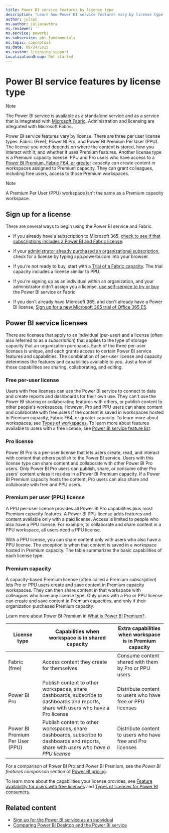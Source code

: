 ```yaml
---
title: Power BI service features by license type
description: "Learn how Power BI service features vary by license type. Compare Free, Pro, PPU, and Premium capacity licenses to choose the right option for your needs."
author: julcsc
ms.author: juliacawthra
ms.reviewer: ''
ms.service: powerbi
ms.subservice: pbi-fundamentals
ms.topic: conceptual
ms.date: 09/24/2025
ms.custom: licensing support
LocalizationGroup: Get started
---
```


# Power BI service features by license type

> [!NOTE]
> The Power BI service is available as a standalone service and as a service that is integrated with [Microsoft Fabric](/fabric/get-started/microsoft-fabric-overview). Administration and licensing are integrated with Microsoft Fabric.

Power BI service features vary by license. There are three per user license types: Fabric (Free), Power BI Pro, and Power BI Premium Per User (PPU). The license you need depends on where the content is stored, how you interact with it, and whether it uses Premium features. Another license type is a Premium capacity license. PPU and Pro users who have access to a [Power BI Premium, Fabric F64, or greater](https://www.microsoft.com/power-platform/products/power-bi/pricing) capacity can create content in workspaces assigned to Premium capacity. They can grant colleagues, including free users, access to those Premium workspaces.

> [!NOTE]
> A Premium Per User (PPU) workspace isn't the same as a Premium capacity workspace.  

## Sign up for a license

There are several ways to begin using the Power BI service and Fabric.

- If you already have a subscription to Microsoft 365, [check to see if that subscriptions includes a Power BI and Fabric license](../consumer/end-user-license.md).

- If your [administrator already purchased an organizational subscription](../enterprise/service-admin-manage-licenses.md), check for a license by typing app.powerbi.com into your browser.

- If you're not ready to buy, start with a [Trial of a Fabric capacity](/fabric/get-started/fabric-trial). The trial capacity includes a license similar to PPU.

- If you're signing up as an individual within an organization, and your administrator didn't assign you a license, [use self-service to try or buy](service-self-service-signup-purchase-for-power-bi.md) the Power BI service or Fabric.

- If you don't already have Microsoft 365, and don't already have a Power BI license, [Sign up for a new Microsoft 365 trial of Office 365 E5](../enterprise/service-admin-signing-up-for-power-bi-with-a-new-office-365-trial.md).

## Power BI service licenses

There are licenses that apply to an individual (per-user) and a license (often also referred to as a *subscription*) that applies to the type of storage capacity that an organization purchases. Each of the three per-user licenses is unique, and each grants access to certain Power BI service features and capabilities. The combination of per-user license and capacity determines the features and capabilities available to you. Just a few of those capabilities are sharing, collaborating, and editing.

### Free per-user license

Users with free licenses can use the Power BI service to connect to data and create reports and dashboards for their own use. They can't use the Power BI sharing or collaborating features with others, or publish content to other people's workspaces. However, Pro and PPU users can share content and collaborate with free users if the content is saved in workspaces hosted in Premium capacity, Fabric F64, or greater capacity. To learn more about workspaces, see [Types of workspaces](../consumer/end-user-workspaces.md#types-of-workspaces). To learn more about features available to users with a free license, see [Power BI service feature list](../consumer/end-user-features.md).

### Pro license

Power BI Pro is a per-user license that lets users create, read, and interact with content that others publish to the Power BI service. Users with this license type can share content and collaborate with other Power BI Pro users. Only Power BI Pro users can publish, share, or consume other Pro users' content unless it resides in a Power BI Premium capacity. If a Power BI Premium capacity hosts the content, Pro users can also share and collaborate with free and PPU users.

### Premium per user (PPU) license

A PPU per-user license provides all Power BI Pro capabilities plus most Premium capacity features. A Power BI PPU license adds features and content available only with a paid license. Access is limited to people who also have a PPU license. For example, to collaborate and share content in a PPU workspace, all users need a PPU license.

With a PPU license, you can share content only with users who also have a PPU license. The exception is when that content is saved in a workspace hosted in Premium capacity. The table summarizes the basic capabilities of each license type.

### Premium capacity

A capacity-based Premium license (often called a Premium *subscription*) lets Pro or PPU users create and save content in Premium capacity workspaces. They can then share content in that workspace with colleagues who have any license type. Only users with a Pro or PPU license can create and save content in Premium capacities, and only if their organization purchased Premium capacity.

Learn more about Power BI Premium in [What is Power BI Premium?](../enterprise/service-premium-what-is.md).

| License type | Capabilities when workspace is in shared capacity | Extra capabilities when workspace is in Premium capacity |
| --------- | ----------- | ----------- |
| Fabric (free) | Access content they create for themselves | Consume content shared with them by Pro or PPU users |
| Power BI Pro | Publish content to other workspaces, share dashboards, subscribe to dashboards and reports, share with users who have a Pro license | Distribute content to users who have free or PPU licenses |
| Power BI Premium Per User (PPU) | Publish content to other workspaces, share dashboards, subscribe to dashboards and reports, share with *users who have a PPU license* | Distribute content to users who have free and Pro licenses |

For a comparison of Power BI Pro and Power BI Premium, see the *Power BI features comparison* section of [Power BI pricing](https://powerbi.microsoft.com/pricing/).

To learn more about the capabilities your license provides, see [Feature availability for users with free licenses](../consumer/end-user-features.md) and [Types of licenses for Power BI consumers](../consumer/end-user-license.md).

## Related content

- [Sign up for the Power BI service as an individual](service-self-service-signup-for-power-bi.md)
- [Comparing Power BI Desktop and the Power BI service](service-service-vs-desktop.md)
